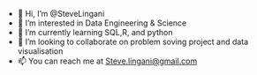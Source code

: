 - 👋 Hi, I’m @SteveLingani
- 👀 I’m interested in Data Engineering & Science
- 🌱 I’m currently learning SQL,R, and python
- 💞️ I’m looking to collaborate on problem soving project and data visualisation
- 📫 You can reach me at Steve.lingani@gmail.com

<!---
SteveLingani/SteveLingani is a ✨ special ✨ repository because its `README.md` (this file) appears on your GitHub profile.
You can click the Preview link to take a look at your changes.
--->
